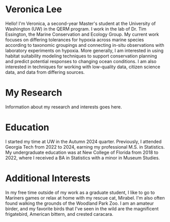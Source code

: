 # Veronica Lee

Hello! I'm Veronica, a second-year Master's student at the University of Washington (UW) in the QERM program. I work in the lab of Dr. Tim Essington, the Marine Conservation and Ecology Group. My current work focuses on differing tolerances for hypoxia across marine species according to taxonomic groupings and connecting in-situ observations with laboratory experiments on hypoxia. More generally, I am interested in using habitat suitability modeling techniques to support conservation planning and predict potential responses to changing ocean conditions. I am also interested in techniques for working with low-quality data, citizen science data, and data from differing sources.

# My Research

Information about my research and interests goes here.

# Education

I started my time at UW in the Autumn 2024 quarter. Previously, I attended Georgia Tech from 2022 to 2024, earning my professional M.S. in Statistics. My undergraduate education was at New College of Florida from 2018 to 2022, where I received a BA in Statistics with a minor in Museum Studies.

# Additional Interests

In my free time outside of my work as a graduate student, I like to go to Mariners games or relax at home with my rescue cat, Mirabel. I'm also often found walking the grounds of the Woodland Park Zoo. I am an amateur birder, and my favorite birds that I've seen in the wild are the magnificent frigatebird, American bittern, and crested caracara.
